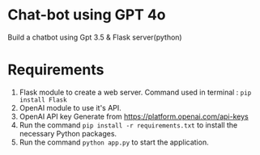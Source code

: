 # Chat-bot using GPT 4o
Build a chatbot using Gpt 3.5 & Flask server(python)
# Requirements
1. Flask module to create a web server.
Command used in terminal : `pip install Flask`
2. OpenAI module to use it's API.
3. OpenAI API key
Generate from https://platform.openai.com/api-keys
4. Run the command `pip install -r requirements.txt` to install the necessary Python packages.
5. Run the command `python app.py` to start the application.